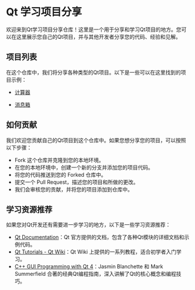 # Qt 学习项目分享
欢迎来到Qt学习项目分享仓库！这里是一个用于分享和学习Qt项目的地方。您可以在这里展示您自己的Qt项目，并与其他开发者分享您的代码、经验和见解。

## 项目列表
在这个仓库中，我们将分享各种类型的Qt项目。以下是一些可以在这里找到的项目示例：

* [计算器](project/Calculator)

* [消息箱](project/Dialog_Box)

## 如何贡献
我们欢迎您贡献自己的Qt项目到这个仓库中。如果您想分享您的项目，可以按照以下步骤：

* Fork 这个仓库并克隆到您的本地环境。
* 在您的本地环境中，创建一个新的分支并添加您的项目代码。
* 将您的代码推送到您的 Forked 仓库中。
* 提交一个 Pull Request，描述您的项目和所做的更改。
* 我们会审核您的贡献，并将您的项目添加到仓库中。

## 学习资源推荐
如果您对Qt开发还有需要进一步学习的地方，以下是一些学习资源推荐：

* [Qt Documentation](https://doc.qt.io/)：Qt 官方提供的文档，包含了各种Qt模块的详细文档和示例代码。
* [Qt Tutorials - Qt Wiki](https://wiki.qt.io/Category:Tutorials)：Qt Wiki 上提供的一系列教程，适合初学者入门学习。
* [C++ GUI Programming with Qt 4](https://www.qt.io/qt-resources/)：Jasmin Blanchette 和 Mark Summerfield 合著的经典Qt编程指南，深入讲解了Qt的核心概念和编程技巧。